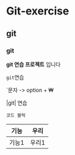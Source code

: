 # Git-exercise

## git 
### git


**git 연습 프로젝트** 입니다

`git`연습


`문자     -> option + ₩


|git| 연습

~~~
코드 블럭
~~~

|기능|우리|
|---|-------------|
|기능1|우리1|











